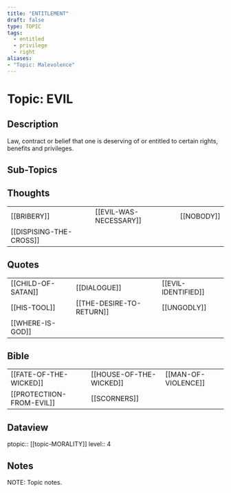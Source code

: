 ```yaml
---
title: "ENTITLEMENT"
draft: false
type: TOPIC
tags:
  - entitled
  - privilege
  - right
aliases:
- "Topic: Malevolence"
---
```

# Topic: EVIL
## Description
Law, contract or belief that one is deserving of or entitled to certain rights, benefits and privileges.

## Sub-Topics

## Thoughts
|     |     |     |
| --- | --- | --- |
| [[BRIBERY]] | [[EVIL-WAS-NECESSARY]] | [[NOBODY]] |
| [[DISPISING-THE-CROSS]] |

## Quotes
|     |     |     |
| --- | --- | --- |
| [[CHILD-OF-SATAN]] | [[DIALOGUE]] | [[EVIL-IDENTIFIED]] |
| [[HIS-TOOL]] | [[THE-DESIRE-TO-RETURN]] | [[UNGODLY]] | 
| [[WHERE-IS-GOD]] |

## Bible
|     |     |     |
| --- | --- | --- |
| [[FATE-OF-THE-WICKED]] | [[HOUSE-OF-THE-WICKED]] | [[MAN-OF-VIOLENCE]] |
| [[PROTECTIION-FROM-EVIL]] | [[SCORNERS]] |

## Dataview
ptopic:: [[topic-MORALITY]]
level:: 4
 

## Notes
NOTE: Topic notes.